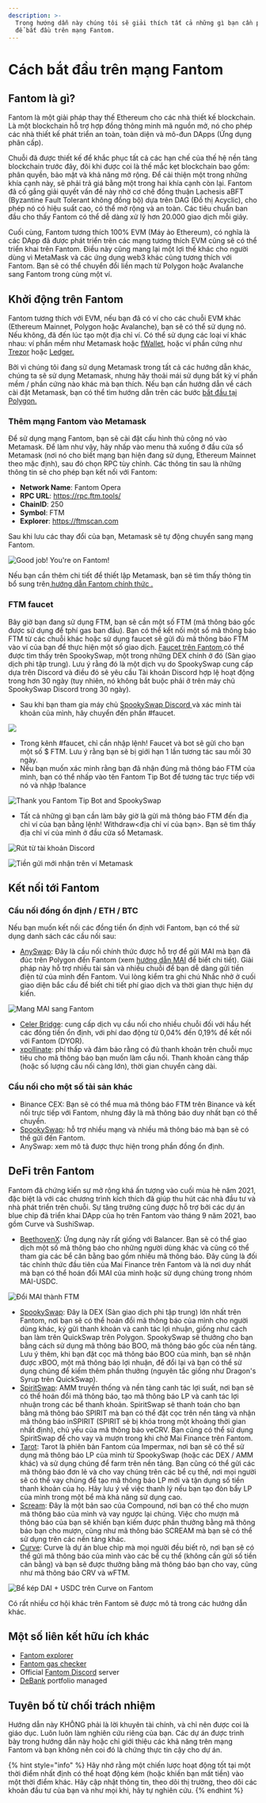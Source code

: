```yaml
---
description: >-
  Trong hướng dẫn này chúng tôi sẽ giải thích tất cả những gì bạn cần phải biết
  để bắt đầu trên mạng Fantom.
---
```


# Cách bắt đầu trên mạng Fantom

## Fantom là gì?

Fantom là một giải pháp thay thế Ethereum cho các nhà thiết kế blockchain. Là một blockchain hỗ trợ hợp đồng thông minh mã nguồn mở, nó cho phép các nhà thiết kế phát triển an toàn, toàn diện và mô-đun DApps (Ứng dụng phân cấp).

Chuỗi đã được thiết kế để khắc phục tất cả các hạn chế của thế hệ nền tảng blockchain trước đây, đôi khi được coi là thế mắc kẹt blockchain bao gồm: phân quyền, bảo mật và khả năng mở rộng. Để cải thiện một trong những khía cạnh này, sẽ phải trả giá bằng một trong hai khía cạnh còn lại. Fantom đã cố gắng giải quyết vấn đề này nhờ cơ chế đồng thuận Lachesis aBFT (Byzantine Fault Tolerant không đồng bộ) dựa trên DAG (Đồ thị Acyclic), cho phép nó có hiệu suất cao, có thể mở rộng và an toàn. Các tiêu chuẩn ban đầu cho thấy Fantom có thể dễ dàng xử lý hơn 20.000 giao dịch mỗi giây.

Cuối cùng, Fantom tương thích 100% EVM (Máy ảo Ethereum), có nghĩa là các DApp đã được phát triển trên các mạng tương thích EVM cũng sẽ có thể triển khai trên Fantom. Điều này cũng mang lại một lợi thế khác cho người dùng vì MetaMask và các ứng dụng web3 khác cũng tương thích với Fantom. Bạn sẽ có thể chuyển đổi liền mạch từ Polygon hoặc Avalanche sang Fantom trong cùng một ví.

## Khởi động trên Fantom

Fantom tương thích với EVM, nếu bạn đã có ví cho các chuỗi EVM khác (Ethereum Mainnet, Polygon hoặc Avalanche), bạn sẽ có thể sử dụng nó. Nếu không, đã đến lúc tạo một địa chỉ ví. Có thể sử dụng các loại ví khác nhau: ví phần mềm như Metamask hoặc [fWallet](https://pwawallet.fantom.network/#/), hoặc ví phần cứng như [Trezor](https://trezor.io/coins/) hoặc [Ledger.](how-to-get-started-on-fantom.md#what-is-fantom)

Bởi vì chúng tôi đang sử dụng Metamask trong tất cả các hướng dẫn khác, chúng ta sẽ sử dụng Metamask, nhưng hãy thoải mái sử dụng bất kỳ ví phần mềm / phần cứng nào khác mà bạn thích. Nếu bạn cần hướng dẫn về cách cài đặt Metamask, bạn có thể tìm hướng dẫn trên các bước [bắt đầu tại Polygon.](../polygon/how-to-get-started-on-polygon.md)

### Thêm mạng Fantom vào Metamask

Để sử dụng mạng Fantom, bạn sẽ cài đặt cấu hình thủ công nó vào Metamask. Để làm như vậy, hãy nhấp vào menu thả xuống ở đầu cửa sổ Metamask (nơi nó cho biết mạng bạn hiện đang sử dụng, Ethereum Mainnet theo mặc định), sau đó chọn RPC tùy chỉnh. Các thông tin sau là những thông tin sẽ cho phép bạn kết nối với Fantom:

* **Network Name**: Fantom Opera
* **RPC URL**: https://rpc.ftm.tools/
* **ChainID**: 250
* **Symbol**: FTM
* **Explorer**: https://ftmscan.com

Sau khi lưu các thay đổi của bạn, Metamask sẽ tự động chuyển sang mạng Fantom.

![Good job! You're on Fantom!](../../.gitbook/assets/ftm-mm0.png)

Nếu bạn cần thêm chi tiết để thiết lập Metamask, bạn sẽ tìm thấy thông tin bổ sung trên[ hướng dẫn Fantom chính thức .](how-to-get-started-on-fantom.md#what-is-fantom)

### FTM faucet

Bây giờ bạn đang sử dụng FTM, bạn sẽ cần một số FTM (mã thông báo gốc được sử dụng để tphí gas ban đầu). Bạn có thể kết nối một số mã thông báo FTM từ các chuỗi khác hoặc sử dụng faucet sẽ gửi đủ mã thông báo FTM vào ví của bạn để thực hiện một số giao dịch. [Faucet trên Fantom ](how-to-get-started-on-fantom.md#bridging-to-fantom)có thể được tìm thấy trên SpookySwap, một trong những DEX chính ở đó (Sàn giao dịch phi tập trung). Lưu ý rằng đó là một dịch vụ do SpookySwap cung cấp dựa trên Discord và điều đó sẽ yêu cầu Tài khoản Discord hợp lệ hoạt động trong hơn 30 ngày (tuy nhiên, nó không bắt buộc phải ở trên máy chủ SpookySwap Discord trong 30 ngày).

* Sau khi bạn tham gia máy chủ [SpookySwap Discord ](https://docs.spookyswap.finance/getting-started/how-to-get-fantom-gas)và xác minh tài khoản của mình, hãy chuyển đến phần #faucet.

![](<../../.gitbook/assets/image (42).png>)

* Trong kênh #faucet, chỉ cần nhập lệnh! Faucet và bot sẽ gửi cho bạn một số $ FTM. Lưu ý rằng bạn sẽ bị giới hạn 1 lần tương tác sau mỗi 30 ngày.
* Nếu bạn muốn xác minh rằng bạn đã nhận đúng mã thông báo FTM của mình, bạn có thể nhấp vào tên Fantom Tip Bot để tương tác trực tiếp với nó và nhập !balance

![Thank you Fantom Tip Bot and SpookySwap](<../../.gitbook/assets/image (45).png>)

* Tất cả những gì bạn cần làm bây giờ là gửi mã thông báo FTM đến địa chỉ ví của bạn bằng lệnh! Withdraw<địa chỉ ví của bạn>. Bạn sẽ tìm thấy địa chỉ ví của mình ở đầu cửa sổ Metamask.

![Rút từ tài khoản Discord](../../.gitbook/assets/ftm-faucet.png)

![Tiền gửi mới nhận trên ví Metamask](../../.gitbook/assets/ftm-mm.png)

## Kết  nối tới Fantom

### Cầu nối đồng ổn định / ETH / BTC

Nếu bạn muốn kết nối các đồng tiền ổn định với Fantom, bạn có thể sử dụng danh sách các cầu nối sau:

* [AnySwap](https://anyswap.exchange/#/bridge): Đây là cầu nối chính thức được hỗ trợ để gửi MAI mà bạn đã đúc trên Polygon đến Fantom (xem [hướng dẫn MAI](how-to-get-started-on-fantom.md#what-is-fantom) để biết chi tiết). Giải pháp này hỗ trợ nhiều tài sản và nhiều chuỗi để bạn dễ dàng gửi tiền điện tử của mình đến Fantom. Vui lòng kiểm tra ghi chú Nhắc nhở ở cuối giao diện bắc cầu để biết chi tiết phí giao dịch và thời gian thực hiện dự kiến.

![Mang MAI sang Fantom](<../../.gitbook/assets/ftm\_anyswap (1) (1).png>)

* [Celer Bridge](https://cbridge.celer.network/#/): cung cấp dịch vụ cầu nối cho nhiều chuỗi đối với hầu hết các đồng tiền ổn định, với phí dao động từ 0,04% đến 0,19% để kết nối với Fantom (DYOR).
* [xpollinate](https://www.xpollinate.io): phí thấp và đảm bảo rằng có đủ thanh khoản trên chuỗi mục tiêu cho mã thông báo bạn muốn làm cầu nối. Thanh khoản càng thấp (hoặc số lượng cầu nối càng lớn), thời gian chuyển càng dài.

### Cầu nối cho một số tài sản khác

* Binance CEX: Bạn sẽ có thể mua mã thông báo FTM trên Binance và kết nối trực tiếp với Fantom, nhưng đây là mã thông báo duy nhất bạn có thể chuyển.
* [SpookySwap](https://spookyswap.finance/bridge): hỗ trợ nhiều mạng và nhiều mã thông báo mà bạn sẽ có thể gửi đến Fantom.
* AnySwap: xem mô tả được thực hiện trong phần đồng ổn định.

## DeFi trên Fantom

Fantom đã chứng kiến sự mở rộng khá ấn tượng vào cuối mùa hè năm 2021, đặc biệt là với các chương trình kích thích đã giúp thu hút các nhà đầu tư và nhà phát triển trên chuỗi. Sự tăng trưởng cũng được hỗ trợ bởi các dự án blue chip đã triển khai DApp của họ trên Fantom vào tháng 9 năm 2021, bao gồm Curve và SushiSwap.

* [BeethovenX](https://app.beethovenx.io/#/): Ứng dụng này rất giống với Balancer. Bạn sẽ có thể giao dịch một số mã thông báo cho những người dùng khác và cũng có thể tham gia các bể cân bằng bao gồm nhiều mã thông báo. Đây cũng là đối tác chính thức đầu tiên của Mai Finance trên Fantom và là nơi duy nhất mà bạn có thể hoán đổi MAI của mình hoặc sử dụng chúng trong nhóm MAI-USDC.

![Đổi MAI thành FTM](<../../.gitbook/assets/image (44).png>)

* [SpookySwap](https://spookyswap.finance): Đây là DEX (Sàn giao dịch phi tập trung) lớn nhất trên Fantom, nơi bạn sẽ có thể hoán đổi mã thông báo của mình cho người dùng khác, ký gửi thanh khoản  và canh tác lợi nhuận, giống như cách bạn làm trên QuickSwap trên Polygon. SpookySwap sẽ thưởng cho bạn bằng cách sử dụng mã thông báo BOO, mã thông báo gốc của nền tảng. Lưu ý thêm, khi bạn đặt cọc mã thông báo BOO của mình, bạn sẽ nhận được xBOO, một mã thông báo lợi nhuận, để đổi lại và bạn có thể sử dụng chúng để kiếm thêm phần thưởng (nguyên tắc giống như Dragon's Syrup trên QuickSwap).
* [SpiritSwap](https://app.spiritswap.finance): AMM truyền thống và nền tảng canh tác lợi suất, nơi bạn sẽ có thể hoán đổi mã thông báo, tạo mã thông báo LP và canh tác lợi nhuận trong các bể thanh khoản. SpiritSwap sẽ thanh toán cho bạn bằng mã thông báo SPIRIT mà bạn có thể đặt cọc trên nền tảng và nhận mã thông báo inSPIRIT (SPIRIT sẽ bị khóa trong một khoảng thời gian nhất định), chủ yếu của mã thông báo veCRV. Bạn cũng có thể sử dụng SpiritSwap để cho vay và mượn trong khi chờ Mai Finance trên Fantom.
* [Tarot](https://www.tarot.to): Tarot là phiên bản Fantom của Impermax, nơi bạn sẽ có thể sử dụng mã thông báo LP của mình từ SpookySwap (hoặc các DEX / AMM khác) và sử dụng chúng để farm trên nền tảng. Bạn cũng có thể gửi các mã thông báo đơn lẻ và cho vay chúng trên các bể cụ thể, nơi mọi người sẽ có thể vay chúng để tạo mã thông báo LP mới và tận dụng số tiền thanh khoản của họ. Hãy lưu ý về việc thanh lý nếu bạn tạo đòn bẩy LP của mình trong một bể mà khả năng sử dụng cao.
* [Scream](https://scream.sh): Đây là một bản sao của Compound, nơi bạn có thể cho mượn mã thông báo của mình và vay ngược lại chúng. Việc cho mượn mã thông báo của bạn sẽ khiến bạn kiếm được phần thưởng bằng mã thông báo bạn cho mượn, cũng như mã thông báo SCREAM mà bạn sẽ có thể sử dụng trên các nền tảng khác.
* [Curve](how-to-get-started-on-fantom.md#bridging-stable-coins-eth-btc): Curve là dự án blue chip mà mọi người đều biết rõ, nơi bạn sẽ có thể gửi mã thông báo của mình vào các bể cụ thể (không cần gửi số tiền cân bằng) và bạn sẽ được thưởng bằng mã thông báo bạn cho vay, cũng như mã thông báo CRV và wFTM.

![Bể kép DAI + USDC trên Curve on Fantom](../../.gitbook/assets/ftm-crv.png)

Có rất nhiều cơ hội khác trên Fantom sẽ được mô tả trong các hướng dẫn khác.

## Một số liên kết hữu ích khác

* [Fantom explorer](https://explorer.fantom.network)
* [Fantom gas checker](https://ftmscan.com/gastracker)
* Official [Fantom Discord](how-to-get-started-on-fantom.md#ftm-faucet) server
* [DeBank](https://debank.com) portfolio managed

## Tuyên bố từ chối trách nhiệm

Hướng dẫn này KHÔNG phải là lời khuyên tài chính, và chỉ nên được coi là giáo dục. Luôn luôn làm nghiên cứu riêng của bạn. Các dự án được trình bày trong hướng dẫn này hoặc chỉ giới thiệu các khả năng trên mạng Fantom và bạn không nên coi đó là chứng thực tin cậy cho dự án.

{% hint style="info" %}
Hãy nhớ rằng một chiến lược hoạt động tốt tại một thời điểm nhất định có thể hoạt động kém (hoặc khiến bạn mất tiền) vào một thời điểm khác. Hãy cập nhật thông tin, theo dõi thị trường, theo dõi các khoản đầu tư của bạn và như mọi khi, hãy tự nghiên cứu.
{% endhint %}
